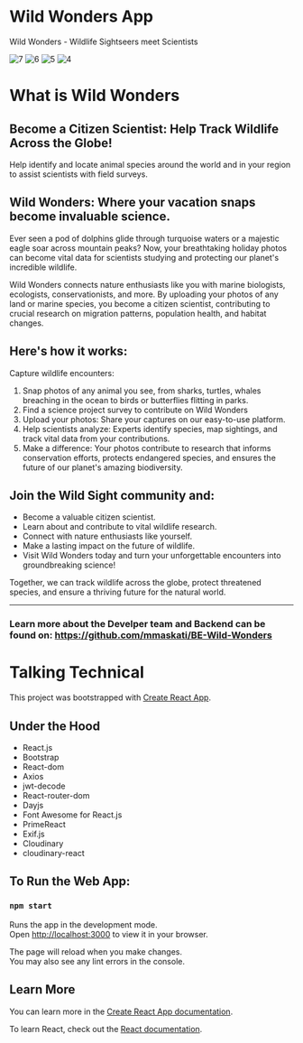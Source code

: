 # Wild Wonders App
Wild Wonders - Wildlife Sightseers meet Scientists

![7](https://github.com/mmaskati/FE-Wild-Wonders/assets/814205/6fdd7f1e-0eb5-4749-ad38-390b3b14b513)
![6](https://github.com/mmaskati/FE-Wild-Wonders/assets/814205/a24fc157-d6a5-465f-ac98-a3fd6ae47e35)
![5](https://github.com/mmaskati/FE-Wild-Wonders/assets/814205/cdd1c29b-d80c-4b02-89ca-c94171da5256)
![4](https://github.com/mmaskati/FE-Wild-Wonders/assets/814205/f09e3bfb-76f7-4d3b-b256-ae3f2fdc273a)

# What is Wild Wonders

## Become a Citizen Scientist: Help Track Wildlife Across the Globe!

Help identify and locate animal species around the world and in your region to assist scientists with field surveys.

## Wild Wonders: Where your vacation snaps become invaluable science.

Ever seen a pod of dolphins glide through turquoise waters or a majestic eagle soar across mountain peaks? Now, your breathtaking holiday photos can become vital data for scientists studying and protecting our planet's incredible wildlife.

Wild Wonders connects nature enthusiasts like you with marine biologists, ecologists, conservationists, and more. By uploading your photos of any land or marine species, you become a citizen scientist, contributing to crucial research on migration patterns, population health, and habitat changes.

## Here's how it works:

Capture wildlife encounters: 
1. Snap photos of any animal you see, from sharks, turtles, whales breaching in the ocean to birds or butterflies flitting in parks.
2. Find a science project survey to contribute on Wild Wonders
3. Upload your photos: Share your captures on our easy-to-use platform.
4. Help scientists analyze: Experts identify species, map sightings, and track vital data from your contributions.
5. Make a difference: Your photos contribute to research that informs conservation efforts, protects endangered species, and ensures the future of our planet's amazing biodiversity.

## Join the Wild Sight community and:

- Become a valuable citizen scientist.
- Learn about and contribute to vital wildlife research.
- Connect with nature enthusiasts like yourself.
- Make a lasting impact on the future of wildlife.
- Visit Wild Wonders today and turn your unforgettable encounters into groundbreaking science!

Together, we can track wildlife across the globe, protect threatened species, and ensure a thriving future for the natural world.


---------------------------------------------------------------

### Learn more about the Develper team and Backend can be found on: https://github.com/mmaskati/BE-Wild-Wonders

# Talking Technical

This project was bootstrapped with [Create React App](https://github.com/facebook/create-react-app).

## Under the Hood

- React.js
- Bootstrap
- React-dom
- Axios
- jwt-decode
- React-router-dom
- Dayjs
- Font Awesome for React.js
- PrimeReact
- Exif.js
- Cloudinary
- cloudinary-react

## To Run the Web App:

### `npm start`

Runs the app in the development mode.\
Open [http://localhost:3000](http://localhost:3000) to view it in your browser.

The page will reload when you make changes.\
You may also see any lint errors in the console.

## Learn More

You can learn more in the [Create React App documentation](https://facebook.github.io/create-react-app/docs/getting-started).

To learn React, check out the [React documentation](https://reactjs.org/).

